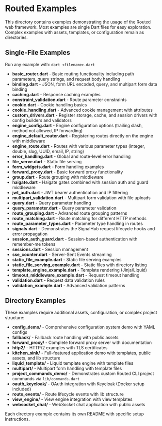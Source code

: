 # Routed Examples

This directory contains examples demonstrating the usage of the Routed web framework. Most examples are single Dart
files for easy exploration. Complex examples with assets, templates, or configuration remain as directories.

## Single-File Examples

Run any example with: `dart <filename>.dart`

- **basic_router.dart** - Basic routing functionality including path parameters, query strings, and request body
  handling
- **binding.dart** - JSON, form URL encoded, query, and multipart form data binding
- **caching.dart** - Response caching examples
- **constraint_validation.dart** - Route parameter constraints
- **cookie.dart** - Cookie handling basics
- **cookie_handling.dart** - Advanced cookie management with attributes
- **custom_drivers.dart** - Register storage, cache, and session drivers with config builders and validators
- **engine_config.dart** - Engine configuration options (trailing slash, method not allowed, IP forwarding)
- **engine_default_router.dart** - Registering routes directly on the engine with middleware
- **engine_route.dart** - Routes with various parameter types (integer, double, slug, UUID, email, IP, string)
- **error_handling.dart** - Global and route-level error handling
- **file_serve.dart** - Static file serving
- **form_widgets.dart** - Form handling examples
- **forward_proxy.dart** - Basic forward proxy functionality
- **group.dart** - Route grouping with middleware
- **haigate.dart** - Haigate gates combined with session auth and guard middleware
- **jwt_auth.dart** - JWT bearer authentication and IP filtering
- **multipart_validation.dart** - Multipart form validation with file uploads
- **query.dart** - Query parameter handling
- **query_parameter.dart** - Query parameter validation
- **route_grouping.dart** - Advanced route grouping patterns
- **route_matching.dart** - Route matching for different HTTP methods
- **route_parameter_types.dart** - Parameter type handling in routes
- **signals.dart** - Demonstrates the SignalHub request lifecycle hooks and error propagation
- **session_auth_guard.dart** - Session-based authentication with remember-me tokens
- **sessions.dart** - Session management
- **sse_counter.dart** - Server-Sent Events streaming
- **static_file_example.dart** - Static file serving examples
- **static_file_serving_example.dart** - Static files with directory listing
- **template_engine_example.dart** - Template rendering (Jinja/Liquid)
- **timeout_middleware_example.dart** - Request timeout handling
- **validation.dart** - Request data validation rules
- **validation_example.dart** - Advanced validation patterns

## Directory Examples

These examples require additional assets, configuration, or complex project structure:

- **config_demo/** - Comprehensive configuration system demo with YAML configs
- **fallback/** - Fallback route handling with public assets
- **forward_proxy/** - Complete forward proxy server with documentation
- **http2/** - HTTP/2 examples with TLS certificates
- **kitchen_sink/** - Full-featured application demo with templates, public assets, and lib structure
- **liquid_template/** - Liquid template engine with template files
- **multipart/** - Multipart form handling with template files
- **project_commands_demo/** - Demonstrates custom Routed CLI project commands via `lib/commands.dart`
- **oauth_keycloak/** - OAuth integration with Keycloak (Docker setup included)
- **route_events/** - Route lifecycle events with lib structure
- **view_engine/** - View engine integration with view templates
- **websocket_chat/** - WebSocket chat application with public assets

Each directory example contains its own README with specific setup instructions.
